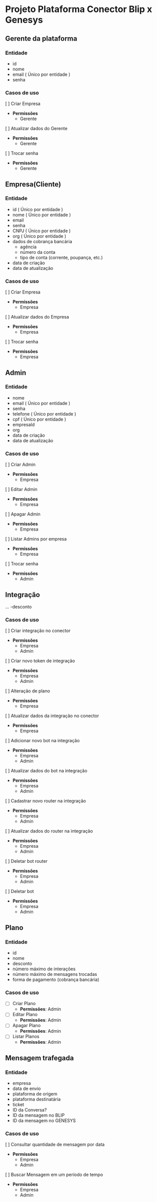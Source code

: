 # Projeto Plataforma Conector Blip x Genesys
## Gerente da plataforma
### Entidade
- id
- nome
- email ( Único por entidade )
- senha

### Casos de uso
[ ] Criar Empresa
  - **Permissões**
    - Gerente

[ ] Atualizar dados do Gerente
- **Permissões**
  - Gerente

[ ] Trocar senha
- **Permissões**
  - Gerente

## Empresa(Cliente)
### Entidade
- id ( Único por entidade )
- nome ( Único por entidade )
- email
- senha
- CNPJ ( Único por entidade )
- org ( Único por entidade )
- dados de cobrança bancária
  - agência
  - número da conta
  - tipo de conta (corrente, poupança, etc.)
- data de criação
- data de atualização

### Casos de uso
[ ] Criar Empresa
  - **Permissões**
    - Empresa

[ ] Atualizar dados do Empresa
- **Permissões**
  - Empresa

[ ] Trocar senha
- **Permissões**
  - Empresa


## Admin
### Entidade
- nome
- email ( Único por entidade )
- senha
- telefone ( Único por entidade )
- cpf ( Único por entidade )
- empresaId 
- org
- data de criação
- data de atualização

### Casos de uso
[ ] Criar Admin
- **Permissões**
  - Empresa

[ ] Editar Admin
- **Permissões**
  - Empresa

[ ] Apagar Admin
- **Permissões**
  - Empresa

[ ] Listar Admins por empresa
- **Permissões**
  - Empresa

[ ] Trocar senha
- **Permissões**
  - Admin

## Integração
...
 -desconto

### Casos de uso
[ ] Criar integração no conector
- **Permissões**
  - Empresa
  - Admin

[ ] Criar novo token de integração
- **Permissões**
  - Empresa
  - Admin

[ ] Alteração de plano
- **Permissões**
  - Empresa

[ ] Atualizar dados da integração no conector
- **Permissões**
  - Empresa

[ ] Adicionar novo bot na integração
- **Permissões**
  - Empresa
  - Admin

[ ] Atualizar dados do bot na integração
- **Permissões**
  - Empresa
  - Admin

[ ] Cadastrar novo router na integração
- **Permissões**
  - Empresa
  - Admin

[ ] Atualizar dados do router na integração
- **Permissões**
  - Empresa
  - Admin

[ ] Deletar bot router
- **Permissões**
  - Empresa
  - Admin

[ ] Deletar bot
- **Permissões**
  - Empresa
  - Admin


## Plano
### Entidade
- id
- nome
- desconto
- número máximo de interações
- número máximo de mensagens trocadas
- forma de pagamento (cobrança bancária)

### Casos de uso
- [ ] Criar Plano
  - **Permissões**: Admin
- [ ] Editar Plano
  - **Permissões**: Admin
- [ ] Apagar Plano
  - **Permissões**: Admin
- [ ] Listar Planos
  - **Permissões**: Admin

## Mensagem trafegada
### Entidade
- empresa
- data de envio
- plataforma de origem
- plataforma destinatária
- ticket
- ID da Conversa?
- ID da mensagem no BLIP
- ID da mensagem no GENESYS

### Casos de uso
[ ] Consultar quantidade de mensagem por data
- **Permissões**
  - Empresa
  - Admin

[ ] Buscar Mensagem em um período de tempo
- **Permissões**
  - Empresa
  - Admin
  